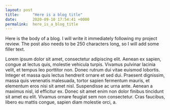 ```yaml
---
layout: post
title:      "Here is a blog title"
date:       2020-09-10 17:54:41 +0000
permalink:  here_is_a_blog_title
---
```



Here is the body of a blog. I will write it immediately following my project review. The post also needs to be 250 characters long, so I will add some filler text.

Lorem ipsum dolor sit amet, consectetur adipiscing elit. Aenean ex sapien, congue at lectus quis, molestie vehicula turpis. Vivamus pulvinar lacinia velit, et tempus leo porttitor non. Donec rutrum dui vitae euismod lobortis. Integer et massa quis lectus hendrerit ornare et sed dui. Praesent dignissim, massa quis venenatis malesuada, tortor sapien fermentum mauris, et elementum eros nisi sit amet nisl. Suspendisse ac urna ante. Aenean a maximus nisl, id efficitur ex. Donec sit amet enim non dolor finibus tincidunt sit amet eu elit. Vivamus ornare feugiat sem non consectetur. Cras faucibus, libero eu mattis congue, sapien diam molestie orci, a.
